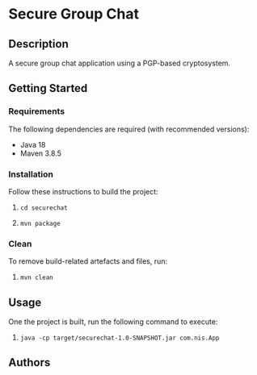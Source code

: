 # Secure Group Chat

## Description

A secure group chat application using a PGP-based cryptosystem.

## Getting Started

### Requirements

The following dependencies are required (with recommended versions):

- Java 18 
- Maven 3.8.5

### Installation

Follow these instructions to build the project:

1. ```cd securechat```

1. ```mvn package```

### Clean

To remove build-related artefacts and files, run:
1. ```mvn clean```

## Usage

One the project is built, run the following command to execute:

1. ```java -cp target/securechat-1.0-SNAPSHOT.jar com.nis.App```

## Authors


